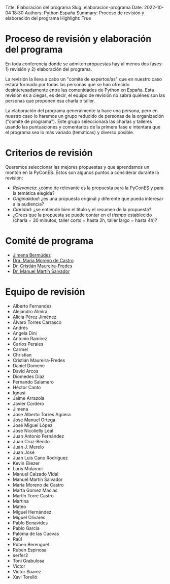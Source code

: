 Title: Elaboración del programa
Slug: elaboracion-programa
Date: 2022-10-04 18:30
Authors: Python España
Summary: Proceso de revisión y elaboración del programa
Highlight: True

# Proceso de revisión y elaboración del programa

En toda conferencia donde se admiten propuestas hay al menos dos fases: 1) revisión y 2) elaboración del programa.

La revisión la lleva a cabo un "comité de expertos/as" que en nuestro caso estará formado por todas las personas que se han ofrecido desinteresadamente entre las comunidades de Python en España. Esta revisión es a ciegas, es decir, el equipo de revisión no sabrá quiénes son las personas que proponen esa charla o taller.

La elaboración del programa generalmente la hace una persona, pero en nuestro caso lo haremos un grupo reducido de personas de la organización ("comité de programa"). Este grupo seleccionará las charlas y talleres usando las puntuaciones y comentarios de la primera fase e intentará que el programa sea lo más variado (temáticas) y diverso posible.

# Criterios de revisión

Queremos seleccionar las mejores propuestas y que aprendamos un montón en la PyConES. Estos son algunos puntos a considerar durante la revisión:

* *Relevancia*: ¿cómo de relevante es la propuesta para la PyConES y para la temática elegida?
* *Originalidad*: ¿es una propuesta original y diferente que pueda interesar a la audiencia?
* *Claridad*: ¿se entiende bien el título y el resumen de la propuesta?
* ¿Crees que la propuesta se puede contar en el *tiempo* establecido (charla = 30 minutos, taller corto = hasta 2h, taller largo = hasta 4h)?


# Comité de programa

* [Jimena Bermúdez](https://www.linkedin.com/in/jimena-eb/)
* [Dra. María Moreno de Castro](https://www.linkedin.com/in/maria-moreno-de-castro/)
* [Dr. Cristián Maureira-Fredes](https://www.linkedin.com/in/cmaureir/)
* [Dr. Manuel Martín Salvador](https://www.linkedin.com/in/draxus/)

# Equipo de revisión

* Alberto Fernandez
* Alejandro Almira
* Alicia Pérez Jiménez
* Álvaro Torres Carrasco
* Andrés
* Angela Dini
* Antonio Ramírez
* Carlos Perales
* Carmel
* Christian
* Cristián Maureira-Fredes
* Daniel Domene
* David Arcos
* Diomedes Díaz
* Fernando Salamero
* Héctor Canto
* Ignasi
* Jaime Arrazola
* Javier Cordero
* Jimena
* Jose Alberto Torres Agüera
* Jose Manuel Ortega
* José Miguel López
* Jose Nicolielly Leal
* Juan Antonio Fernández
* Juan Cruz-Benito
* Juan J. Merelo
* Juan José
* Juan Luis Cano Rodríguez
* Kevin Eliezer
* Loris Mularoni
* Manuel Calzado Vidal
* Manuel Martín Salvador
* Maria Moreno de Castro
* Marta Gomez Macias
* Martín Torre Castro
* Martina
* Mateo
* Miguel Hernández
* Miguel Olivares
* Pablo Benavides
* Pablo García
* Paloma de las Cuevas
* Raúl
* Ruben Berenguel
* Ruben Espinosa
* serfer2
* Toni Grabulosa
* Víctor
* Victor Suarez
* Xavi Torelló
